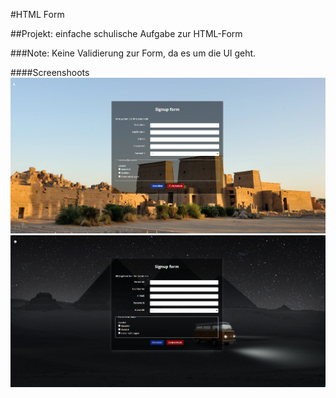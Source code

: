 #HTML Form

##Projekt:
einfache schulische Aufgabe zur HTML-Form

###Note:
Keine Validierung zur Form, da es um die UI geht.

####Screenshoots
![UI daytime](./assets/imgs/screenshoots/day.png)
![UI nighttime](./assets/imgs/screenshoots/night.png)
